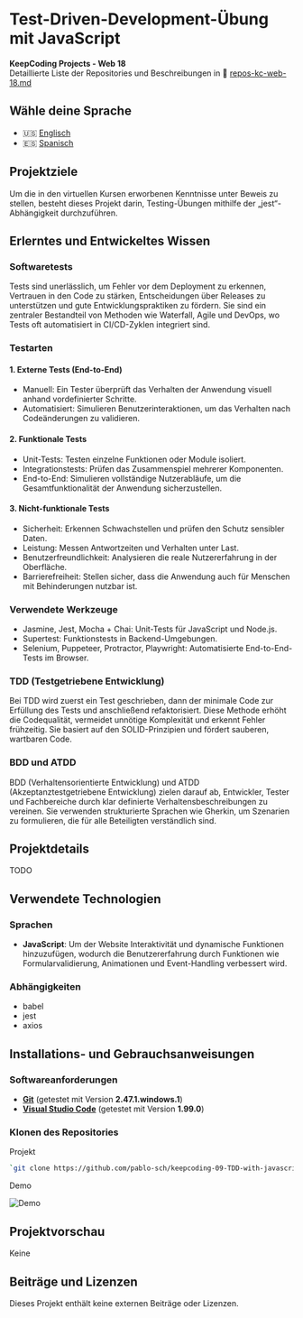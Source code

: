 # Test-Driven-Development-Übung mit JavaScript

**KeepCoding Projects - Web 18**  
Detaillierte Liste der Repositories und Beschreibungen in 📁 [repos-kc-web-18.md](https://github.com/pablo-sch/pablo-sch/blob/main/docs/repos-kc-web-18.md)

## Wähle deine Sprache

- 🇺🇸 [Englisch](README.md)
- 🇪🇸 [Spanisch](README.es.md)

<!-- ------------------------------------------------------------------------------------------- -->

## Projektziele

Um die in den virtuellen Kursen erworbenen Kenntnisse unter Beweis zu stellen, besteht dieses Projekt darin, Testing-Übungen mithilfe der „jest“-Abhängigkeit durchzuführen.

<!-- ------------------------------------------------------------------------------------------- -->

## Erlerntes und Entwickeltes Wissen

### Softwaretests

Tests sind unerlässlich, um Fehler vor dem Deployment zu erkennen, Vertrauen in den Code zu stärken, Entscheidungen über Releases zu unterstützen und gute Entwicklungspraktiken zu fördern. Sie sind ein zentraler Bestandteil von Methoden wie Waterfall, Agile und DevOps, wo Tests oft automatisiert in CI/CD-Zyklen integriert sind.

### Testarten

#### 1. Externe Tests (End-to-End)
- Manuell: Ein Tester überprüft das Verhalten der Anwendung visuell anhand vordefinierter Schritte.
- Automatisiert: Simulieren Benutzerinteraktionen, um das Verhalten nach Codeänderungen zu validieren.

#### 2. Funktionale Tests
- Unit-Tests: Testen einzelne Funktionen oder Module isoliert.
- Integrationstests: Prüfen das Zusammenspiel mehrerer Komponenten.
- End-to-End: Simulieren vollständige Nutzerabläufe, um die Gesamtfunktionalität der Anwendung sicherzustellen.

#### 3. Nicht-funktionale Tests
- Sicherheit: Erkennen Schwachstellen und prüfen den Schutz sensibler Daten.
- Leistung: Messen Antwortzeiten und Verhalten unter Last.
- Benutzerfreundlichkeit: Analysieren die reale Nutzererfahrung in der Oberfläche.
- Barrierefreiheit: Stellen sicher, dass die Anwendung auch für Menschen mit Behinderungen nutzbar ist.

### Verwendete Werkzeuge

- Jasmine, Jest, Mocha + Chai: Unit-Tests für JavaScript und Node.js.
- Supertest: Funktionstests in Backend-Umgebungen.
- Selenium, Puppeteer, Protractor, Playwright: Automatisierte End-to-End-Tests im Browser.

### TDD (Testgetriebene Entwicklung)

Bei TDD wird zuerst ein Test geschrieben, dann der minimale Code zur Erfüllung des Tests und anschließend refaktorisiert. Diese Methode erhöht die Codequalität, vermeidet unnötige Komplexität und erkennt Fehler frühzeitig. Sie basiert auf den SOLID-Prinzipien und fördert sauberen, wartbaren Code.

### BDD und ATDD

BDD (Verhaltensorientierte Entwicklung) und ATDD (Akzeptanztestgetriebene Entwicklung) zielen darauf ab, Entwickler, Tester und Fachbereiche durch klar definierte Verhaltensbeschreibungen zu vereinen. Sie verwenden strukturierte Sprachen wie Gherkin, um Szenarien zu formulieren, die für alle Beteiligten verständlich sind.

<!-- ------------------------------------------------------------------------------------------- -->

## Projektdetails

TODO

<!-- ------------------------------------------------------------------------------------------- -->

## Verwendete Technologien

### Sprachen

- **JavaScript**: Um der Website Interaktivität und dynamische Funktionen hinzuzufügen, wodurch die Benutzererfahrung durch Funktionen wie Formularvalidierung, Animationen und Event-Handling verbessert wird.

### Abhängigkeiten

- babel
- jest
- axios

<!-- ------------------------------------------------------------------------------------------- -->

## Installations- und Gebrauchsanweisungen

### Softwareanforderungen

- **[Git](https://git-scm.com/downloads)** (getestet mit Version **2.47.1.windows.1**)
- **[Visual Studio Code](https://code.visualstudio.com/)** (getestet mit Version **1.99.0**)

### Klonen des Repositories

Projekt

```bash
`git clone https://github.com/pablo-sch/keepcoding-09-TDD-with-javascript.git`
```

Demo

![Demo](https://github.com/pablo-sch/pablo-sch/blob/main/etc/clone-tutorial.gif)

<!-- ------------------------------------------------------------------------------------------- -->

## Projektvorschau

Keine

<!-- ------------------------------------------------------------------------------------------- -->

## Beiträge und Lizenzen

Dieses Projekt enthält keine externen Beiträge oder Lizenzen.
